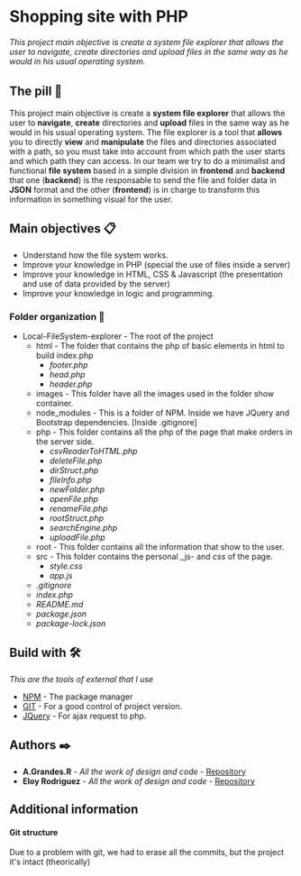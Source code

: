 # Shopping site with PHP
###### This project main objective is create a system file explorer that allows the user to navigate, create directories and upload files in the same way as he would in his usual operating system.

## The pill 🚀
This project main objective is create a **system file explorer** that allows the user to **navigate**, **create** directories and **upload** files in the same way as he would in his usual operating system.
The file explorer is a tool that **allows** you to directly **view** and **manipulate** the files and directories associated with a path, so you must take into account from which path the user starts and which path they can access.
In our team we try to do a minimalist and functional **file system** based in a simple division in **frontend** and **backend** that one (**backend**) is the responsable to send the file and folder data in **JSON** format and the other (**frontend**) is in charge to transform this information in something visual for the user.


## Main objectives 📋
* Understand how the file system works.
* Improve your knowledge in PHP (special the use of files inside a server)
* Improve your knowledge in HTML, CSS & Javascript (the presentation and use of data provided by the server)
* Improve your knowledge in logic and programming.


### Folder organization 📂
- Local-FileSystem-explorer - The root of the project
    - html - The folder that contains the php of basic elements in html to build index.php
        - _footer.php_
        - _head.php_
        - _header.php_
    - images - This folder have all the images used in the folder show container.
    - node_modules - This is a folder of NPM. Inside we have JQuery and Bootstrap dependencies. [Inside .gitignore]
    - php - This folder contains all the php of the page that make orders in the server side.
        - _csvReaderToHTML.php_
        - _deleteFile.php_
        - _dirStruct.php_
        - _fileInfo.php_
        - _newFolder.php_
        - _openFile.php_
        - _renameFile.php_
        - _rootStruct.php_
        - _searchEngine.php_
        - _uploadFile.php_
    - root - This folder contains all the information that show to the user.
    - src - This folder contains the personal _js- and _css_ of the page.
        - _style.css_
        - _app.js_
    - _.gitignore_
    - _index.php_
    - _README.md_
    - _package.json_
    - _package-lock.json_

## Build with 🛠️

_This are the tools of external that I use_

* [NPM](https://www.npmjs.com/) - The package manager
* [GIT](https://git-scm.com/) - For a good control of project version.
* [JQuery](https://jquery.com/) - For ajax request to php.


## Authors ✒️
* **A.Grandes.R** - *All the work of design and code* - [Repository](https://code.assemblerschool.com/albert-grandes/)
* **Eloy Rodriguez** - *All the work of design and code* - [Repository](https://code.assemblerschool.com/eloy-rodriguez/)



## Additional information
#### Git structure
Due to a problem with git, we had to erase all the commits, but the project it's intact (theorically)